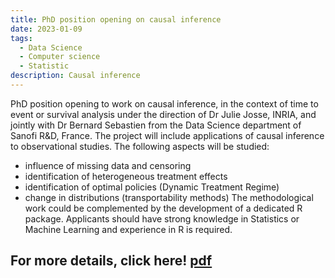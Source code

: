 ```yaml
---
title: PhD position opening on causal inference
date: 2023-01-09
tags:
  - Data Science
  - Computer science
  - Statistic
description: Causal inference
---
```


PhD position opening to work on causal inference, in the context of time to
event or survival analysis under the direction of Dr Julie Josse, INRIA, and jointly with Dr Bernard
Sebastien from the Data Science department of Sanofi R&D, France. The project will include
applications of causal inference to observational studies. The following aspects will be studied:
- influence of missing data and censoring
- identification of heterogeneous treatment effects
- identification of optimal policies (Dynamic Treatment Regime)
- change in distributions (transportability methods)
The methodological work could be complemented by the development of a dedicated R package.
Applicants should have strong knowledge in Statistics or Machine Learning and experience in R is
required.

## For more details, click here! [pdf](../posts/../causal_inference.pdf)

